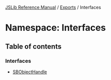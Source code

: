 [JSLib Reference Manual](../README.md) / [Exports](../modules.md) / Interfaces

# Namespace: Interfaces

## Table of contents

### Interfaces

- [SBObjectHandle](../interfaces/Interfaces.SBObjectHandle.md)
